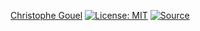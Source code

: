 [Christophe Gouel](https://www.christophegouel.com) [![License: MIT](https://img.shields.io/badge/License-MIT-yellow.svg)](https://opensource.org/licenses/MIT) [![Source](https://img.shields.io/badge/Source-github-green.svg)](https://github.com/christophe-gouel/shiny-storage)
